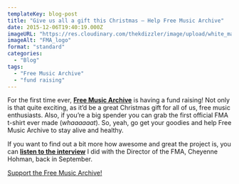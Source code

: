 ```yaml
---
templateKey: blog-post
title: "Give us all a gift this Christmas – Help Free Music Archive"
date: 2015-12-06T19:40:19.000Z
imageURL: "https://res.cloudinary.com/thekdizzler/image/upload/white_market/2015/12/10950616284_95a2c8f063_b.jpg"
imageAlt: "FMA_logo"
format: "standard"
categories:
  - "Blog"
tags:
  - "Free Music Archive"
  - "fund raising"
---
```

For the first time ever, **[Free Music Archive](http://freemusicarchive.org/)** is having a fund raising! Not only is that quite exciting, as it’d be a great Christmas gift for all of us, free music enthusiasts. Also, if you’re a big spender you can grab the first official FMA t-shirt ever made (_whaaaaaat_). So, yeah, go get your goodies and help Free Music Archive to stay alive and healthy.

If you want to find out a bit more how awesome and great the project is, you can **[listen to the interview](http://www.whitemarketpodcast.co.uk/podcasts/2015/09/06/session-2-10-all-hail-the-free-music-archive/)** I did with the Director of the FMA, Cheyenne Hohman, back in September.

<a href="https://freemusicarchive.org/donate" target="\_blank">Support the Free Music Archive!</a>